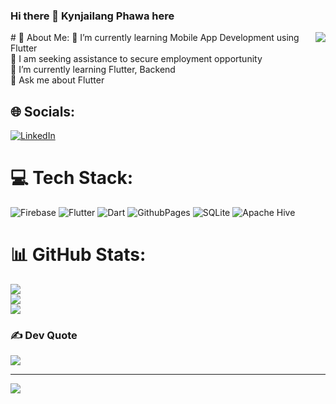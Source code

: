 ### Hi there 👋 Kynjailang Phawa here
<img align="right" src="https://encrypted-tbn0.gstatic.com/images?q=tbn:ANd9GcSlqPfYnvug2tsgIbm0NAz_LhOSMb_wf_5G8xzE5nMzliots80HtD6FbuGnTwZ0H8JIhXM&usqp=CAU">
# 💫 About Me:
🔭 I’m currently learning Mobile App Development using Flutter <br>🤝 I am seeking assistance to secure employment opportunity <br>🌱 I’m currently learning Flutter, Backend<br>💬 Ask me about Flutter<br>


## 🌐 Socials:
[![LinkedIn](https://img.shields.io/badge/LinkedIn-%230077B5.svg?logo=linkedin&logoColor=white)](https://linkedin.com/in/https://www.linkedin.com/in/kynjailang-phawa-3072b3299/) 

# 💻 Tech Stack:
![Firebase](https://img.shields.io/badge/firebase-%23039BE5.svg?style=for-the-badge&logo=firebase) ![Flutter](https://img.shields.io/badge/Flutter-%2302569B.svg?style=for-the-badge&logo=Flutter&logoColor=white) ![Dart](https://img.shields.io/badge/dart-%230175C2.svg?style=for-the-badge&logo=dart&logoColor=white) ![GithubPages](https://img.shields.io/badge/github%20pages-121013?style=for-the-badge&logo=github&logoColor=white) ![SQLite](https://img.shields.io/badge/sqlite-%2307405e.svg?style=for-the-badge&logo=sqlite&logoColor=white) ![Apache Hive](https://img.shields.io/badge/Apache%20Hive-FDEE21?style=for-the-badge&logo=apachehive&logoColor=black)
# 📊 GitHub Stats:
![](https://github-readme-stats.vercel.app/api?username=majaiphawa&theme=swift&hide_border=false&include_all_commits=true&count_private=true)<br/>
![](https://github-readme-streak-stats.herokuapp.com/?user=majaiphawa&theme=swift&hide_border=false)<br/>
![](https://github-readme-stats.vercel.app/api/top-langs/?username=majaiphawa&theme=swift&hide_border=false&include_all_commits=true&count_private=true&layout=compact)

### ✍️ Dev Quote
![](https://quotes-github-readme.vercel.app/api?type=horizontal&theme=tokyonight)

---
[![](https://visitcount.itsvg.in/api?id=majaiphawa&icon=0&color=0)](https://visitcount.itsvg.in)

<!-- Proudly created with GPRM ( https://gprm.itsvg.in ) -->


